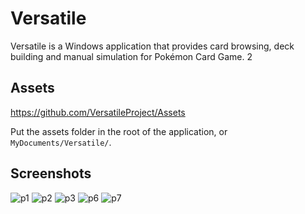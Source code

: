 # Versatile
Versatile is a Windows application that provides card browsing, deck building and manual simulation for Pokémon Card Game.
2

## Assets
https://github.com/VersatileProject/Assets

Put the assets folder in the root of the application, or `MyDocuments/Versatile/`.

## Screenshots
![p1](https://github.com/VersatileProject/Versatile/assets/38492315/b2dd4eb9-c8e3-46f2-933b-4b062383d5c6)
![p2](https://github.com/VersatileProject/Versatile/assets/38492315/3dfc9d6e-0df9-4dd3-a339-2fbba6935d2a)
![p3](https://github.com/VersatileProject/Versatile/assets/38492315/27d03a64-3429-4a4a-a6eb-a32eceb23086)
![p6](https://github.com/VersatileProject/Versatile/assets/38492315/a5bf3af4-69c7-4d44-af3c-2df5e6c1b615)
![p7](https://github.com/VersatileProject/Versatile/assets/38492315/adacf060-1425-4d41-8e7b-e971d99ad09f)
